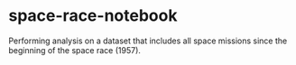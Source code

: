 # space-race-notebook
Performing analysis on a dataset that includes all space missions since the beginning of the space race (1957).
